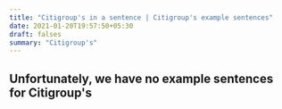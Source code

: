 ```yaml
---
title: "Citigroup's in a sentence | Citigroup's example sentences"
date: 2021-01-20T19:57:50+05:30
draft: falses
summary: "Citigroup's"
---
```

## Unfortunately, we have no example sentences for Citigroup's                 
